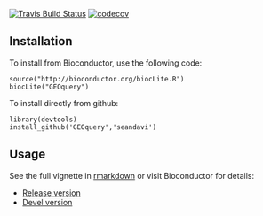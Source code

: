 [![Travis Build Status](https://api.travis-ci.org/seandavi/GEOquery.svg?branch=master)](https://travis-ci.org/seandavi/GEOquery)
[![codecov](https://codecov.io/gh/seandavi/GEOquery/branch/master/graph/badge.svg)](https://codecov.io/gh/seandavi/GEOquery)


## Installation

To install from Bioconductor, use the following code:

```{r}
source("http://bioconductor.org/biocLite.R")
biocLite("GEOquery")
```

To install directly from github:

```{r}
library(devtools)
install_github('GEOquery','seandavi')
```

## Usage

See the full vignette in [rmarkdown](https://github.com/seandavi/GEOquery/blob/master/vignettes/GEOquery.Rmd) or visit Bioconductor for details:

- [Release version](http://www.bioconductor.org/packages/release/bioc/html/GEOquery.html)
- [Devel version](http://www.bioconductor.org/packages/devel/bioc/html/GEOquery.html)
